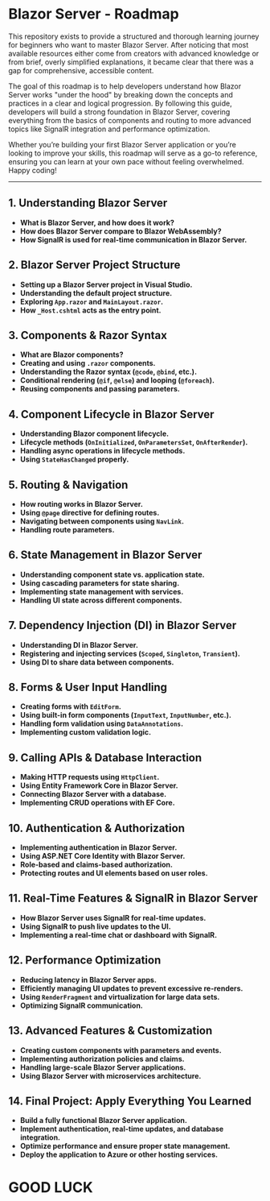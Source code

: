 # Blazor Server - Roadmap

This repository exists to provide a structured and thorough learning journey for beginners who want to master Blazor Server. After noticing that most available resources either come from creators with advanced knowledge or from brief, overly simplified explanations, it became clear that there was a gap for comprehensive, accessible content.

The goal of this roadmap is to help developers understand how Blazor Server works "under the hood" by breaking down the concepts and practices in a clear and logical progression. By following this guide, developers will build a strong foundation in Blazor Server, covering everything from the basics of components and routing to more advanced topics like SignalR integration and performance optimization.

Whether you’re building your first Blazor Server application or you’re looking to improve your skills, this roadmap will serve as a go-to reference, ensuring you can learn at your own pace without feeling overwhelmed. Happy coding!

---

## 1. Understanding Blazor Server
- **What is Blazor Server, and how does it work?**
- **How does Blazor Server compare to Blazor WebAssembly?**
- **How SignalR is used for real-time communication in Blazor Server.**

## 2. Blazor Server Project Structure
- **Setting up a Blazor Server project in Visual Studio.**
- **Understanding the default project structure.**
- **Exploring `App.razor` and `MainLayout.razor`.**
- **How `_Host.cshtml` acts as the entry point.**

## 3. Components & Razor Syntax
- **What are Blazor components?**
- **Creating and using `.razor` components.**
- **Understanding the Razor syntax (`@code`, `@bind`, etc.).**
- **Conditional rendering (`@if`, `@else`) and looping (`@foreach`).**
- **Reusing components and passing parameters.**

## 4. Component Lifecycle in Blazor Server
- **Understanding Blazor component lifecycle.**
- **Lifecycle methods (`OnInitialized`, `OnParametersSet`, `OnAfterRender`).**
- **Handling async operations in lifecycle methods.**
- **Using `StateHasChanged` properly.**

## 5. Routing & Navigation
- **How routing works in Blazor Server.**
- **Using `@page` directive for defining routes.**
- **Navigating between components using `NavLink`.**
- **Handling route parameters.**

## 6. State Management in Blazor Server
- **Understanding component state vs. application state.**
- **Using cascading parameters for state sharing.**
- **Implementing state management with services.**
- **Handling UI state across different components.**

## 7. Dependency Injection (DI) in Blazor Server
- **Understanding DI in Blazor Server.**
- **Registering and injecting services (`Scoped`, `Singleton`, `Transient`).**
- **Using DI to share data between components.**

## 8. Forms & User Input Handling
- **Creating forms with `EditForm`.**
- **Using built-in form components (`InputText`, `InputNumber`, etc.).**
- **Handling form validation using `DataAnnotations`.**
- **Implementing custom validation logic.**

## 9. Calling APIs & Database Interaction
- **Making HTTP requests using `HttpClient`.**
- **Using Entity Framework Core in Blazor Server.**
- **Connecting Blazor Server with a database.**
- **Implementing CRUD operations with EF Core.**

## 10. Authentication & Authorization
- **Implementing authentication in Blazor Server.**
- **Using ASP.NET Core Identity with Blazor Server.**
- **Role-based and claims-based authorization.**
- **Protecting routes and UI elements based on user roles.**

## 11. Real-Time Features & SignalR in Blazor Server
- **How Blazor Server uses SignalR for real-time updates.**
- **Using SignalR to push live updates to the UI.**
- **Implementing a real-time chat or dashboard with SignalR.**

## 12. Performance Optimization
- **Reducing latency in Blazor Server apps.**
- **Efficiently managing UI updates to prevent excessive re-renders.**
- **Using `RenderFragment` and virtualization for large data sets.**
- **Optimizing SignalR communication.**

## 13. Advanced Features & Customization
- **Creating custom components with parameters and events.**
- **Implementing authorization policies and claims.**
- **Handling large-scale Blazor Server applications.**
- **Using Blazor Server with microservices architecture.**

## 14. Final Project: Apply Everything You Learned
- **Build a fully functional Blazor Server application.**
- **Implement authentication, real-time updates, and database integration.**
- **Optimize performance and ensure proper state management.**
- **Deploy the application to Azure or other hosting services.**


# GOOD LUCK